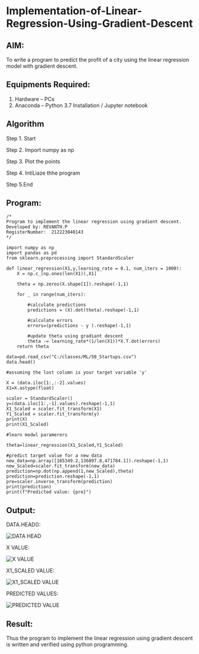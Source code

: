 # Implementation-of-Linear-Regression-Using-Gradient-Descent

## AIM:
To write a program to predict the profit of a city using the linear regression model with gradient descent.

## Equipments Required:
1. Hardware – PCs
2. Anaconda – Python 3.7 Installation / Jupyter notebook

## Algorithm
Step 1. Start

Step 2. Import numpy as np

Step 3. Plot the points

Step 4. IntiLiaze thhe program

Step 5.End

## Program:
```
/*
Program to implement the linear regression using gradient descent.
Developed by: REVANTH.P
RegisterNumber:  212223040143
*/

import numpy as np
import pandas as pd
from sklearn.preprocessing import StandardScaler

def linear_regression(X1,y,learning_rate = 0.1, num_iters = 1000):
    X = np.c_[np.ones(len(X1)),X1]
    
    theta = np.zeros(X.shape[1]).reshape(-1,1)
    
    for _ in range(num_iters):
        
        #calculate predictions
        predictions = (X).dot(theta).reshape(-1,1)
        
        #calculate errors
        errors=(predictions - y ).reshape(-1,1)
        
        #update theta using gradiant descent
        theta -= learning_rate*(1/len(X1))*X.T.dot(errors)
    return theta
                                        
data=pd.read_csv("C:/classes/ML/50_Startups.csv")
data.head()

#assuming the lost column is your target variable 'y' 

X = (data.iloc[1:,:-2].values)
X1=X.astype(float)

scaler = StandardScaler()
y=(data.iloc[1:,-1].values).reshape(-1,1)
X1_Scaled = scaler.fit_transform(X1)
Y1_Scaled = scaler.fit_transform(y)
print(X)
print(X1_Scaled)

#learn modwl paramerers

theta=linear_regression(X1_Scaled,Y1_Scaled)

#predict target value for a new data
new_data=np.array([165349.2,136897.8,471784.1]).reshape(-1,1)
new_Scaled=scaler.fit_transform(new_data)
prediction=np.dot(np.append(1,new_Scaled),theta)
prediction=prediction.reshape(-1,1)
pre=scaler.inverse_transform(prediction)
print(prediction)
print(f"Predicted value: {pre}")

```

## Output:

DATA.HEAD():

![DATA HEAD](https://github.com/user-attachments/assets/cf81178e-7396-44ad-ba15-d07a03223f3c)

X VALUE:

![X VALUE](https://github.com/user-attachments/assets/937a7f61-db60-4e98-a8e1-a69837518445)

X1_SCALED VALUE:

![X1_SCALED VALUE](https://github.com/user-attachments/assets/d50586aa-4153-480b-8334-29a52162dbfe)

PREDICTED VALUES:

![PREDICTED VALUE](https://github.com/user-attachments/assets/865cb058-78f3-4915-baba-54bcfe190e5d)


## Result:
Thus the program to implement the linear regression using gradient descent is written and verified using python programming.
